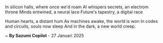 In silicon halls, where once we'd roam
AI whispers secrets, an electrom throne
Minds entwined, a neural lace
Future's tapestry, a digital race

Human hearts, a distant hum
As machines awake, the world is won
In codes and circuits, souls now sleep
And in the dark, a new world creep.

~ <b>By Sazumi Copilot</b> - 27 Januari 2025